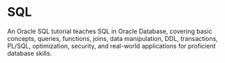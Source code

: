 # SQL
An Oracle SQL tutorial teaches SQL in Oracle Database, covering basic concepts, queries, functions, joins, data manipulation, DDL, transactions, PL/SQL, optimization, security, and real-world applications for proficient database skills.
